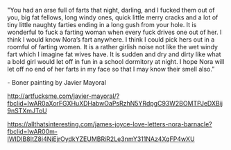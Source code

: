 ---
---
"You had an arse full of farts that night, darling, and I fucked them out of you, big fat fellows, long windy ones, quick little merry cracks and a lot of tiny little naughty farties ending in a long gush from your hole. It is wonderful to fuck a farting woman when every fuck drives one out of her. I think I would know Nora’s fart anywhere. I think I could pick hers out in a roomful of farting women. It is a rather girlish noise not like the wet windy fart which I imagine fat wives have. It is sudden and dry and dirty like what a bold girl would let off in fun in a school dormitory at night. I hope Nora will let off no end of her farts in my face so that I may know their smell also.”

\- Boner painting by Javier Mayoral

<http://artfucksme.com/javier-mayoral/?fbclid=IwAR0aXorFGXHuXDHabwOaPsRzhN5YRdpgC93W2BOMTPJeDXBij9nSTXmJToU>

<https://allthatsinteresting.com/james-joyce-love-letters-nora-barnacle?fbclid=IwAR00m-IWIDIB8ItZ8i4NiEjrOydkYZEUMBRiR2Le3nmY311NAz4XqFP4wXU>
